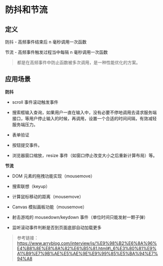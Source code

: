 # 防抖和节流





## 定义

防抖 - 高频事件结束后 n 毫秒调用一次函数

节流 - 高频事件触发过程当中每隔 n 毫秒调用一次函数

> 都是在高频事件中防止函数被多次调用，是一种性能优化的方案。

## 应用场景

**防抖**

* scroll 事件滚动触发事件

* 搜索框输入查询，如果用户一直在输入中，没有必要不停地调用去请求服务端接口，等用户停止输入的时候，再调用，设置一个合适的时间间隔，有效减轻服务端压力。

* 表单验证

* 按钮提交事件。

* 浏览器窗口缩放，resize 事件（如窗口停止改变大小之后重新计算布局）等。

**节流**

* DOM 元素的拖拽功能实现（mousemove）

* 搜索联想（keyup）

* 计算鼠标移动的距离（mousemove）

* Canvas 模拟画板功能（mousemove）

* 射击游戏的 mousedown/keydown 事件（单位时间只能发射一颗子弹）

* 监听滚动事件判断是否到页面底部自动加载更多



> 参考链接：
> https://www.arryblog.com/interview/js/%E9%98%B2%E6%8A%96%E4%B8%8E%E8%8A%82%E6%B5%81.html#\_6%E3%80%81%E9%A1%B9%E7%9B%AE%E5%AE%9E%E9%99%85%E5%BA%94%E7%94%A8

